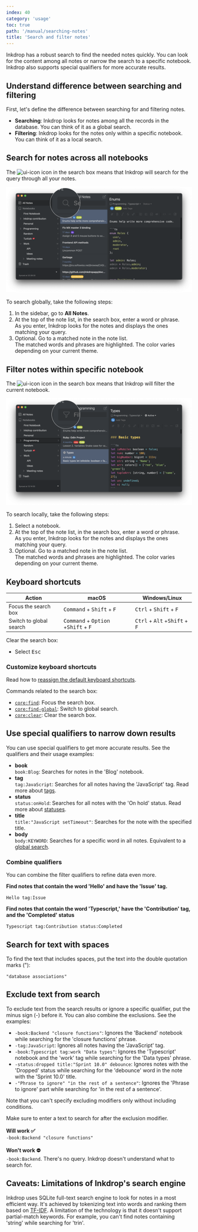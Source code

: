```yaml
---
index: 40
category: 'usage'
toc: true
path: '/manual/searching-notes'
title: 'Search and filter notes'
---
```


Inkdrop has a robust search to find the needed notes quickly. You can look for the content among all notes or narrow the search to a specific notebook. Inkdrop also supports special qualifiers for more accurate results.

## Understand difference between searching and filtering

First, let's define the difference between searching for and filtering notes. 

- **Searching**: Inkdrop looks for notes among all the records in the database. You can think of it as a global search.
- **Filtering**: Inkdrop looks for the notes only within a specific notebook. You can think of it as a local search.

## Search for notes across all notebooks

The ![ui-icon](/images/icons/search.svg) icon in the search box means that Inkdrop will search for the query through all your notes.

![Inkdrop can search for notes globally](./searching-notes_search-bar-global.png)

To search globally, take the following steps:

1. In the sidebar, go to **All Notes**.
1. At the top of the note list, in the search box, enter a word or phrase.  
   As you enter, Inkdrop looks for the notes and displays the ones matching your query.
1. Optional. Go to a matched note in the note list.  
   The matched words and phrases are highlighted. The color varies depending on your current theme.

## Filter notes within specific notebook

The ![ui-icon](/images/icons/filter-1.svg) icon in the search box means that Inkdrop will filter the current notebook.

![Inkdrop can search for notes globally](./searching-notes_search-bar-local.png)

To search locally, take the following steps:

1. Select a notebook. 
1. At the top of the note list, in the search box, enter a word or phrase.  
   As you enter, Inkdrop looks for the notes and displays the ones matching your query.
1. Optional. Go to a matched note in the note list.  
   The matched words and phrases are highlighted. The color varies depending on your current theme.


## Keyboard shortcuts

| Action                            | macOS                                                                   | Windows/Linux                                                     |
|-----------------------------------|-------------------------------------------------------------------------|-------------------------------------------------------------------|
| Focus the search box              | <kbd>Command</kbd> + <kbd>Shift</kbd> + <kbd>F</kbd>                    | <kbd>Ctrl</kbd> + <kbd>Shift</kbd> + <kbd>F</kbd>                 |
| Switch to global search | <kbd>Command</kbd> + <kbd>Option</kbd> +<kbd>Shift</kbd> + <kbd>F</kbd> | <kbd>Ctrl</kbd> + <kbd>Alt</kbd> +<kbd>Shift</kbd> + <kbd>F</kbd>

Clear the search box:

* Select <kbd>Esc</kbd>

### Customize keyboard shortcuts

Read how to [reassign the default keyboard shortcuts](https://docs.inkdrop.app/manual/customizing-keybindings).

Commands related to the search box: 

* [`core:find`](https://docs.inkdrop.app/manual/list-of-commands#corefind): Focus the search box.
* [`core:find-global`](https://docs.inkdrop.app/manual/list-of-commands#corefind-global): Switch to global search.
* [`core:clear`](https://docs.inkdrop.app/manual/list-of-commands#corefind-clear): Clear the search box.

## Use special qualifiers to narrow down results

You can use special qualifiers to get more accurate results. See the qualifiers and their usage examples:

* **book**  
  `book:Blog`: Searches for notes in the 'Blog' notebook.
* **tag**  
  `tag:JavaScript`: Searches for all notes having the 'JavaScript' tag. Read more about [tags](https://docs.inkdrop.app/manual/write-notes#tag-notes).
* **status**  
  `status:onHold`: Searches for all notes with the 'On hold' status. Read more about [statuses](https://docs.inkdrop.app/manual/managing-tasks-with-status).
* **title**  
  `title:"JavaScript setTimeout"`: Searches for the note with the specified title.
* **body**  
  `body:KEYWORD`: Searches for a specific word in all notes. Equivalent to a [global search](#search-for-notes-in-all-notebooks).

### Combine qualifiers 

You can combine the filter qualifiers to refine data even more.

**Find notes that contain the word 'Hello' and have the 'Issue' tag.**

```
Hello tag:Issue
```

**Find notes that contain the word 'Typescript,' have the 'Contribution' tag, and the 'Completed' status**

```
Typescript tag:Contribution status:Completed
```

## Search for text with spaces

To find the text that includes spaces, put the text into the double quotation marks ("):

```
"database associations"
```

## Exclude text from search

To exclude text from the search results or ignore a specific qualifier, put the minus sign (-) before it. You can also combine the exclusions. See the examples:

* `-book:Backend "closure functions"`: Ignores the 'Backend' notebook while searching for the 'closure functions' phrase.
* `-tag:JavaScript`: Ignores all notes having the 'JavaScript' tag.
* `-book:Typescript tag:work "Data types"`: Ignores the 'Typescript' notebook and the 'work' tag while searching for the 'Data types' phrase.
* `-status:dropped title:"Sprint 10.0" debounce`: Ignores notes with the 'Dropped' status while searching for the 'debounce' word in the note with the 'Sprint 10.0' title.
* `-"Phrase to ignore" "in the rest of a sentence"`: Ignores the 'Phrase to ignore' part while searching for 'in the rest of a sentence'.

Note that you can't specify excluding modifiers only without including conditions.
<div class="ui warning message">
Make sure to enter a text to search for after the exclusion modifier. <br><br>
<b>Will work ✅</b><br><code>-book:Backend "closure functions"</code><br><br>
<b>Won't work ⛔️</b><br>
<code>-book:Backend</code>. There's no query. Inkdrop doesn't understand what to search for.
</div>

## Caveats: Limitations of Inkdrop's search engine

Inkdrop uses SQLite full-text search engine to look for notes in a most efficient way. It's achieved by tokenizing text into words and ranking them based on [TF-IDF](https://sqlite.org/fts5.html). A limitation of the technology is that it doesn't support partial-match keywords. For example, you can't find notes containing 'string' while searching for 'trin'.

